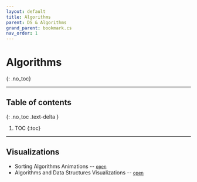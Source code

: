 ```yaml
---
layout: default
title: Algorithms
parent: DS & Algorithms
grand_parent: bookmark.cs
nav_order: 1
---
```


# Algorithms
{: .no_toc}

---

## Table of contents
{: .no_toc .text-delta }

1. TOC
{:toc}

---

## Visualizations

- Sorting Algorithms Animations -- [`open`](https://www.toptal.com/developers/sorting-algorithms)
- Algorithms and Data Structures Visualizations -- [`open`](https://visualgo.net/en)
